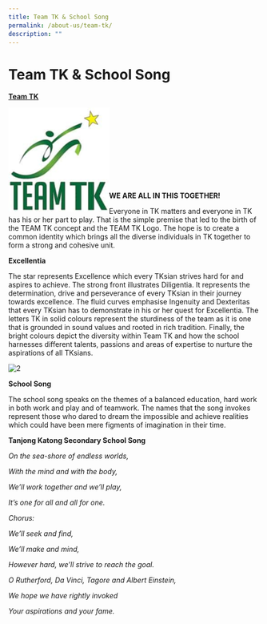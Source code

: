 ```yaml
---
title: Team TK & School Song
permalink: /about-us/team-tk/
description: ""
---
```

# Team TK & School Song
<b><u>Team TK</u></b>

<img src="/images/About%20us/1-3.jpg" 
     style="width:40%;float:left">
<br><br><br><br><br><br><br><br><br>

**WE ARE ALL IN THIS TOGETHER!**

Everyone in TK matters and everyone in TK has his or her part to play. That is the simple premise that led to the birth of the TEAM TK concept and the TEAM TK Logo. The hope is to create a common identity which brings all the diverse individuals in TK together to form a strong and cohesive unit.

**Excellentia**

The star represents Excellence which every TKsian strives hard for and aspires to achieve. The strong front illustrates Diligentia. It represents the determination, drive and perseverance of every TKsian in their journey towards excellence. The fluid curves emphasise Ingenuity and Dexteritas that every TKsian has to demonstrate in his or her quest for Excellentia. The letters TK in solid colours represent the sturdiness of the team as it is one that is grounded in sound values and rooted in rich tradition. Finally, the bright colours depict the diversity within Team TK and how the school harnesses different talents, passions and areas of expertise to nurture the aspirations of all TKsians.

![2](https://tanjongkatongsec.moe.edu.sg/wp-content/uploads/2016/12/2-1.jpg)

**School Song**

The school song speaks on the themes of a balanced education, hard work in both work and play and of teamwork. The names that the song invokes represent those who dared to dream the impossible and achieve realities which could have been mere figments of imagination in their time.

**Tanjong Katong Secondary School Song**

_On the sea-shore of endless worlds,_

_With the mind and with the body,_

_We’ll work together and we’ll play,_

_It’s one for all and all for one._

_Chorus:_

_We’ll seek and find,_

_We’ll make and mind,_

_However hard, we’ll strive to reach the goal._

_O Rutherford, Da Vinci, Tagore and Albert Einstein,_

_We hope we have rightly invoked_

_Your aspirations and your fame._